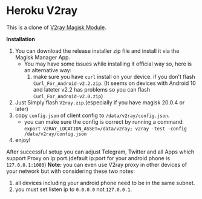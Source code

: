 # Heroku V2ray
This is a clone of [V2ray Magisk Module](https://github.com/Magisk-Modules-Repo/v2ray).

**Installation**
1. You can download the release installer zip file and install it via the Magisk Manager App.
    - You may have some issues while installing it official way so, here is an alternative way:
        1. make sure you have `curl` install on your device. if you don't flash `Curl_For_Android-v2.2.zip`. (It seems on devices with Android 10 and lateter v2.2 has problems so you can flash `Curl_For_Android-v2.0.zip`)
2. Just Simply flash `V2ray.zip`.(especially if you have magisk 20.0.4 or later) 
3. copy `config.json` of client config to `/data/v2ray/config.json`.
    - you can make sure the config is correct by running a command:
`export V2RAY_LOCATION_ASSET=/data/v2ray; v2ray -test -config /data/v2ray/config.json`
4. enjoy!

After successful setup you can adjust Telegram, Twitter and all Apps which support Proxy on ip:port.(default ip:port for your android phone is `127.0.0.1:1080`)
**Note:** you can even use V2ray proxy in other devices of your network but with considering these two notes:
1. all devices including your android phone need to be in the same subnet.
2. you must set listen ip to `0.0.0.0` not `127.0.0.1`.
